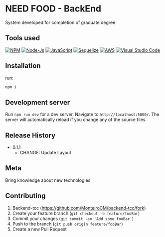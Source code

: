 # NEED FOOD - BackEnd 

System developed for completion of graduate degree

## Tools used

[![NPM][npm-image]][npm-url]
[![Node-Js][nodejs-image]][nodejs-url]
[![JavaScript][JavaScript-image]][JavaScript-url]
[![Sequelize][Sequelize-image]][Sequelize-url]
[![AWS][AWS-image]][AWS-url]
[![Visual Studio Code][VisualStudioCode-image]][VisualStudioCode-url]


## Installation

run:

```sh
npm i
```

## Development server 

Run `npm run dev` for a dev server. Navigate to `http://localhost:5000/`. The server will automatically reload if you change any of the source files.

## Release History

* 0.1.1
    * CHANGE: Update Layout


## Meta

Bring knowledge about new technologies

## Contributing

1. Backend-tcc (<https://github.com/MonteiroCM/backend-tcc/fork>)
2. Create your feature branch (`git checkout -b feature/fooBar`)
3. Commit your changes (`git commit -am 'Add some fooBar'`)
4. Push to the branch (`git push origin feature/fooBar`)
5. Create a new Pull Request

<!-- Markdown link & img dfn's -->
[npm-image]: https://img.shields.io/badge/NPM-%23000000.svg?style=for-the-badge&logo=npm&logoColor=white
[nodejs-image]: https://img.shields.io/badge/node.js-6DA55F?style=for-the-badge&logo=node.js&logoColor=white
[Vuetify-image]: https://img.shields.io/badge/Vuetify-1867C0?style=for-the-badge&logo=vuetify&logoColor=AEDDFF
[Vuejs-image]:https://img.shields.io/badge/vuejs-%2335495e.svg?style=for-the-badge&logo=vuedotjs&logoColor=%234FC08D
[JavaScript-image]: https://img.shields.io/badge/javascript-%23323330.svg?style=for-the-badge&logo=javascript&logoColor=%23F7DF1E
[AWS-image]: https://img.shields.io/badge/AWS-%23FF9900.svg?style=for-the-badge&logo=amazon-aws&logoColor=white
[VisualStudioCode-image]: https://img.shields.io/badge/Visual%20Studio%20Code-0078d7.svg?style=for-the-badge&logo=visual-studio-code&logoColor=white
[Sequelize-image]: https://img.shields.io/badge/Sequelize-52B0E7?style=for-the-badge&logo=Sequelize&logoColor=white

[npm-url]:https://www.npmjs.com/package/datadog-metrics
[nodejs-url]:https://nodejs.org/en/
[Vuetify-url]:https://vuetifyjs.com/en/
[Vuejs-url]:https://vuejs.org/
[JavaScript-url]:https://developer.mozilla.org/pt-BR/docs/Web/JavaScript
[AWS-url]:https://aws.amazon.com/
[VisualStudioCode-url]:https://code.visualstudio.com/
[Sequelize-url]: https://sequelize.org/
